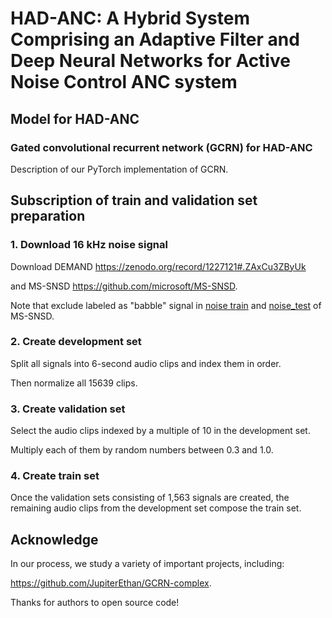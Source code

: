 # HAD-ANC: A Hybrid System Comprising an Adaptive Filter and Deep Neural Networks for Active Noise Control ANC system  
  
## Model for HAD-ANC
### Gated convolutional recurrent network (GCRN) for HAD-ANC
Description of our PyTorch implementation of GCRN. 

## Subscription of train and validation set preparation  
### 1. Download 16 kHz noise signal
Download DEMAND https://zenodo.org/record/1227121#.ZAxCu3ZByUk
  
and MS-SNSD https://github.com/microsoft/MS-SNSD.
  
Note that exclude labeled as "babble" signal in [noise train](https://github.com/microsoft/MS-SNSD/tree/master/noise_train) and [noise_test](https://github.com/microsoft/MS-SNSD/tree/master/noise_test) of MS-SNSD.

### 2. Create development set
Split all signals into 6-second audio clips and index them in order.
  
Then normalize all 15639 clips.

### 3. Create validation set
Select the audio clips indexed by a multiple of 10 in the development set.
  
Multiply each of them by random numbers between 0.3 and 1.0.

### 4. Create train set
Once the validation sets consisting of 1,563 signals are created, the remaining audio clips from the development set compose the train set.

## Acknowledge
In our process, we study a variety of important projects, including:
  
https://github.com/JupiterEthan/GCRN-complex.
  
Thanks for authors to open source code!
